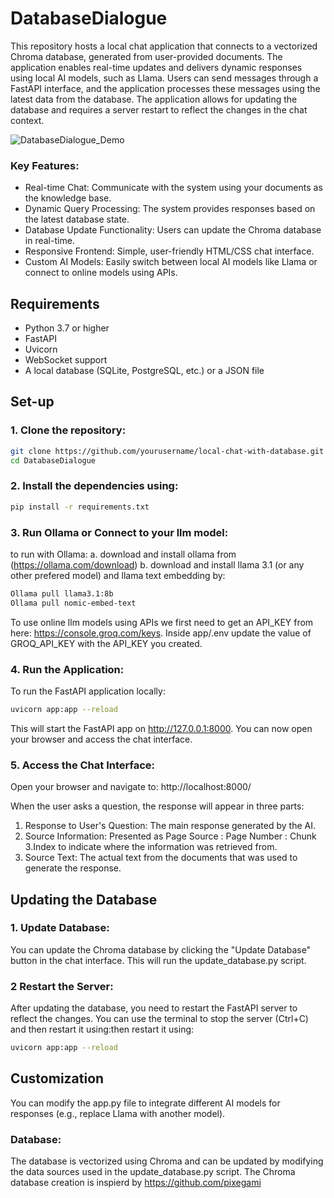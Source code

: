 # DatabaseDialogue
This repository hosts a local chat application that connects to a vectorized Chroma database, generated from user-provided documents. The application enables real-time updates and delivers dynamic responses using local AI models, such as Llama. Users can send messages through a FastAPI interface, and the application processes these messages using the latest data from the database. The application allows for updating the database and requires a server restart to reflect the changes in the chat context. 

![DatabaseDialogue_Demo](https://github.com/user-attachments/assets/410ccb30-3ec5-4961-b545-4680c4a3de45)


### Key Features:
- Real-time Chat: Communicate with the system using your documents as the knowledge base.
- Dynamic Query Processing: The system provides responses based on the latest database state.
- Database Update Functionality: Users can update the Chroma database in real-time.
- Responsive Frontend: Simple, user-friendly HTML/CSS chat interface.
- Custom AI Models: Easily switch between local AI models like Llama or connect to online models using APIs.

## Requirements

- Python 3.7 or higher
- FastAPI
- Uvicorn
- WebSocket support
- A local database (SQLite, PostgreSQL, etc.) or a JSON file

## Set-up

### 1. Clone the repository:
```bash
git clone https://github.com/yourusername/local-chat-with-database.git
cd DatabaseDialogue
```

### 2. Install the dependencies using:
```bash
pip install -r requirements.txt
```

### 3. Run Ollama or Connect to your llm model:    
to run with Ollama:
a. download and install ollama from (https://ollama.com/download)
b. download and install llama 3.1 (or any other prefered model) and llama text embedding by: 
```bash
Ollama pull llama3.1:8b
Ollama pull nomic-embed-text
```

To use online llm models using APIs we first need to get an API_KEY from here: https://console.groq.com/keys. 
Inside app/.env update the value of GROQ_API_KEY with the API_KEY you created. 

### 4. Run the Application:    

To run the FastAPI application locally: 
```bash
uvicorn app:app --reload
```

This will start the FastAPI app on http://127.0.0.1:8000. You can now open your browser and access the chat interface.

### 5. Access the Chat Interface:    

Open your browser and navigate to: http://localhost:8000/

When the user asks a question, the response will appear in three parts:

1. Response to User's Question: The main response generated by the AI.
2. Source Information: Presented as Page Source : Page Number : Chunk 3.Index to indicate where the information was retrieved from.
3. Source Text: The actual text from the documents that was used to generate the response.

## Updating the Database

### 1. Update Database: 
You can update the Chroma database by clicking the "Update Database" button in the chat interface. This will run the update_database.py script.


### 2 Restart the Server: 
After updating the database, you need to restart the FastAPI server to reflect the changes. You can use the terminal to stop the server (Ctrl+C) and then restart it using:then restart it using: 
```bash
uvicorn app:app --reload
```

## Customization
<!-- ### Models:  -->
You can modify the app.py file to integrate different AI models for responses (e.g., replace Llama with another model).

### Database: 
The database is vectorized using Chroma and can be updated by modifying the data sources used in the update_database.py script.
The Chroma database creation is inspierd by https://github.com/pixegami
